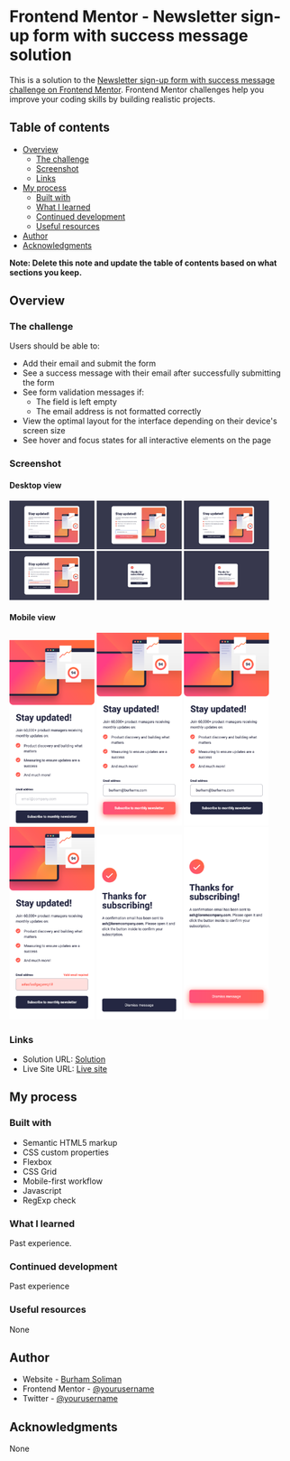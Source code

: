 # Frontend Mentor - Newsletter sign-up form with success message solution

This is a solution to the [Newsletter sign-up form with success message challenge on Frontend Mentor](https://www.frontendmentor.io/challenges/newsletter-signup-form-with-success-message-3FC1AZbNrv). Frontend Mentor challenges help you improve your coding skills by building realistic projects. 

## Table of contents

- [Overview](#overview)
  - [The challenge](#the-challenge)
  - [Screenshot](#screenshot)
  - [Links](#links)
- [My process](#my-process)
  - [Built with](#built-with)
  - [What I learned](#what-i-learned)
  - [Continued development](#continued-development)
  - [Useful resources](#useful-resources)
- [Author](#author)
- [Acknowledgments](#acknowledgments)

**Note: Delete this note and update the table of contents based on what sections you keep.**

## Overview

### The challenge

Users should be able to:

- Add their email and submit the form
- See a success message with their email after successfully submitting the form
- See form validation messages if:
  - The field is left empty
  - The email address is not formatted correctly
- View the optimal layout for the interface depending on their device's screen size
- See hover and focus states for all interactive elements on the page

### Screenshot

#### Desktop view

<img src='./assets/tasksImages/Desktop-view.png' width='30%' />
<img src='./assets/tasksImages/Desktop-active.png' width='30%' />
<img src='./assets/tasksImages/Desktop-valid.png' width='30%' />

<img src='./assets/tasksImages/Desktop-invalid.png' width='30%' />
<img src='./assets/tasksImages/Desktop-success.png' width='30%' />
<img src='./assets/tasksImages/Desktop-success-active.png' width='30%' />

#### Mobile view

<img src='./assets/tasksImages/Mobile-view.png' width='30%' />
<img src='./assets/tasksImages/Mobile-active.png' width='30%' />
<img src='./assets/tasksImages/Mobile-valid.png' width='30%' />

<img src='./assets/tasksImages/Mobile-invalid.png' width='30%' />
<img src='./assets/tasksImages/Mobile-success.png' width='30%' />
<img src='./assets/tasksImages/Mobile-success-active.png' width='30%' />


### Links

- Solution URL: [Solution](https://github.com/egstar/NewsForm)
- Live Site URL: [Live site](https://egstar.github.io/NewsForm)

## My process

### Built with

- Semantic HTML5 markup
- CSS custom properties
- Flexbox
- CSS Grid
- Mobile-first workflow
- Javascript
- RegExp check

### What I learned

Past experience.

### Continued development

Past experience

### Useful resources

None

## Author

- Website - [Burham Soliman](https://www.burhams.com)
- Frontend Mentor - [@yourusername](https://www.frontendmentor.io/profile/egstar)
- Twitter - [@yourusername](https://www.twitter.com/bori0o)

## Acknowledgments

None

